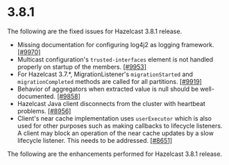 

# 3.8.1

The following are the fixed issues for Hazelcast 3.8.1 release.

- Missing documentation for configuring log4j2 as logging framework. [[#9970]](https://github.com/hazelcast/hazelcast/issues/9970)
- Multicast configuration's `trusted-interfaces` element is not handled properly on startup of the members. [[#9953]](https://github.com/hazelcast/hazelcast/issues/9953)
- For Hazelcast 3.7.*, MigrationListener's `migrationStarted` and `migrationCompleted` methods are called for all partitions. [[#9919]](https://github.com/hazelcast/hazelcast/issues/9919)
- Behavior of aggregators when extracted value is null should be well-documented. [[#9858]](https://github.com/hazelcast/hazelcast/issues/9858)
- Hazelcast Java client disconnects from the cluster with heartbeat problems. [[#8956]](https://github.com/hazelcast/hazelcast/issues/8956)
- Client's near cache implementation uses `userExecutor` which is also used for other purposes such as making callbacks to lifecycle listeners. A client may block an operation of the near cache updates by a slow lifecycle listener. This needs to be addressed. [[#8651]](https://github.com/hazelcast/hazelcast/issues/8651)


The following are the enhancements performed for Hazelcast 3.8.1 release.



